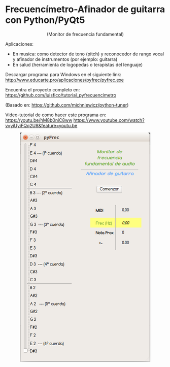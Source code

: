 # Frecuencímetro-Afinador de guitarra con Python/PyQt5
<p align="center"> 
(Monitor de frecuencia fundamental)
</p>

Aplicaciones: 
- En musica: como detector de tono (pitch) y reconocedor de rango vocal y afinador de instrumentos (por ejemplo: guitarra)
- En salud (herramienta de logopedas o terapistas del lenguaje)


Descargar programa para Windows en el siguiente link:
http://www.educarte.pro/aplicaciones/pyfrec/pyfrec.exe

Encuentra el proyecto completo en: https://github.com/luisfico/tutorial_pyfrecuencimetro

(Basado en: https://github.com/michniewicz/python-tuner)

Video-tutorial de como hacer este programa en: 
https://youtu.be/hM8b0niC8ww
https://www.youtube.com/watch?v=yiUyiFQq2U8&feature=youtu.be


<p align="center"> 
<img src="pyfrec.png">
</p>

